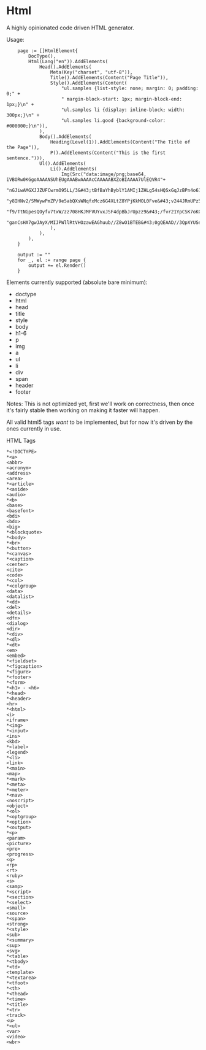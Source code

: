# Html

A highly opinionated code driven HTML generator.

Usage:
```golang
    page := []HtmlElement{
		DocType(),
		Html(Lang("en")).AddElements(
			Head().AddElements(
				Meta(Key("charset", "utf-8")),
				Title().AddElements(Content("Page Title")),
				Style().AddElements(Content(
					"ul.samples {list-style: none; margin: 0; padding: 0;" +
					" margin-block-start: 1px; margin-block-end: 1px;}\n" +
					"ul.samples li {display: inline-block; width: 300px;}\n" +
					"ul.samples li.good {background-color: #008000;}\n")),
			),
			Body().AddElements(
				Heading(Level(1)).AddElements(Content("The Title of the Page")),
				P().AddElements(Content("This is the first sentence."))),
			Ul().AddElements(
				Li().AddElements(
					Img(Src("data:image/png;base64, iVBORw0KGgoAAAANSUhEUgAAABwAAAAcCAAAAABXZoBIAAAA7UlEQVR4"+
						"nGJiwAMGXJJZUFCwrmO95LL/3&#43;tBfBaYhByblY1AMIj1ZHLg54sHQSxGqJzBPn4o61/SV4Zn728imyh4&#43;"+
						"y8IHNv2/SMWywPmZP/9e5abQXsWNqfxMcz6G4XLtZ8YPjKkMOL0Fve&#43;v244JRmUPz5ckINTNvDD37/lErhkdX"+
						"f9/TtNGpesQOyfv7txW/zz708HKJMFVUYvxJSF4dpBbJrUpzz9&#43;/fvr21YpCSK7oKC96QfppS401VwyAdiBpL"+
						"ganCsHA7gwJAyX/MIJPWllRtVHOzawEAGhuub//Z8wO1BTEB&#43;0gQEAAD//3QpXYUSeN4MAAAAAElFTkSuQmCC")),
				),
			),
		),
	}

	output := ""
	for _, el := range page {
		output += el.Render()
	}
```

Elements currently supported (absolute bare minimum):
 * doctype
 * html
 * head
 * title
 * style
 * body
 * h1-6
 * p
 * img
 * a
 * ul
 * li
 * div
 * span
 * header
 * footer
 

Notes:
This is not optimized yet, first we'll work on correctness, then once it's fairly stable then working on making it 
faster will happen.

All valid html5 tags *want* to be implemented, but for now it's driven by the ones currently in use. 

HTML Tags
```
*<!DOCTYPE>
*<a>
<abbr>
<acronym>
<address>
<area>
*<article>
*<aside>
<audio>
*<b>
<base>
<basefont>
<bdi>
<bdo>
<big>
*<blockquote>
*<body>
*<br>
*<button>
*<canvas>
*<caption>
<center>
<cite>
<code>
*<col>
*<colgroup>
<data>
<datalist>
*<dd>
<del>
<details>
<dfn>
<dialog>
<dir>
*<div>
*<dl>
*<dt>
<em>
<embed>
*<fieldset>
*<figcaption>
*<figure>
*<footer>
*<form>
*<h1> - <h6>
*<head>
*<header>
<hr>
*<html>
<i>
<iframe>
*<img>
*<input>
<ins>
<kbd>
*<label>
<legend>
*<li>
<link>
*<main>
<map>
*<mark>
*<meta>
*<meter>
*<nav>
<noscript>
<object>
*<ol>
*<optgroup>
*<option>
*<output>
*<p>
<param>
<picture>
<pre>
<progress>
<q>
<rp>
<rt>
<ruby>
<s>
<samp>
*<script>
*<section>
*<select>
<small>
<source>
*<span>
<strong>
*<style>
<sub>
*<summary>
<sup>
<svg>
*<table>
*<tbody>
*<td>
<template>
*<textarea>
*<tfoot>
*<th>
*<thead>
*<time>
*<title>
*<tr>
<track>
<u>
*<ul>
<var>
<video>
<wbr>
```